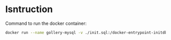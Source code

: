 # Isntruction

Command to run the docker container:

```bash
docker run --name gollery-mysql -v ./init.sql:/docker-entrypoint-initdb.d/init.sql -p 3306:3306 -e MYSQL_ROOT_PASSWORD=******** -d mysql
```
